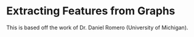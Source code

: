 # Extracting Features from Graphs

This is based off the work of Dr. Daniel Romero (University of Michigan). 
